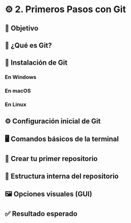 # ⚙️ 2. Primeros Pasos con Git

## 🎯 Objetivo

## 🧠 ¿Qué es Git?

## 💾 Instalación de Git
### En Windows

### En macOS

### En Linux

## ⚙️ Configuración inicial de Git

## 🖥️ Comandos básicos de la terminal

## 📁 Crear tu primer repositorio

## 🧬 Estructura interna del repositorio

## 🖼️ Opciones visuales (GUI)

## ✅ Resultado esperado
